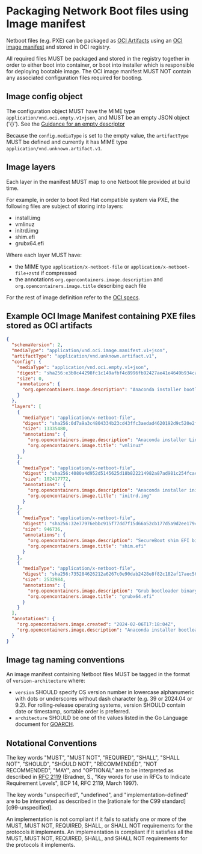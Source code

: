# Packaging Network Boot files using Image manifest

Netboot files (e.g. PXE) can be packaged as [OCI Artifacts](https://github.com/opencontainers/image-spec/blob/main/artifacts-guidance.md)
using an [OCI image manifest](https://github.com/opencontainers/image-spec/blob/master/manifest.md)
and stored in OCI registry.

All required files MUST be packaged and stored in the registry together in order to either boot into container,
or boot into installer which is responsible for deploying bootable image.
The OCI image manifest MUST NOT contain any associated configuration files required for booting.


## Image config object

The configuration object MUST have the MIME type `application/vnd.oci.empty.v1+json`, and MUST be
an empty JSON object ('{}').
See the [Guidance for an empty descriptor](https://github.com/opencontainers/image-spec/blob/main/manifest.md#guidance-for-an-empty-descriptor) 

Because the `config.mediaType` is set to the empty value, the `artifactType` MUST be defined and
currently it has MIME type `application/vnd.unknown.artifact.v1`.


## Image layers

Each layer in the manifest MUST map to one Netboot file provided at build time.

For example, in order to boot Red Hat compatible system via PXE, the following files are subject of storing into layers:

* install.img
* vmlinuz
* initrd.img
* shim.efi
* grubx64.efi

Where each layer MUST have:

* the MIME type `application/x-netboot-file` or `application/x-netboot-file+zstd` if compressed
* the annotations `org.opencontainers.image.description` and `org.opencontainers.image.title`
  describing each file

For the rest of image definition refer to the [OCI specs](https://github.com/opencontainers/image-spec).


## Example OCI Image Manifest containing PXE files stored as OCI artifacts

``` json
{
  "schemaVersion": 2,
  "mediaType": "application/vnd.oci.image.manifest.v1+json",
  "artifactType": "application/vnd.unknown.artifact.v1",
  "config": {
    "mediaType": "application/vnd.oci.empty.v1+json",
    "digest": "sha256:e3b0c44298fc1c149afbf4c8996fb92427ae41e4649b934ca495991b7852b855",
    "size": 0,
    "annotations": {
      "org.opencontainers.image.description": "Anaconda installer bootloader and Linux kernel/initrd. Usage: oras pull ghcr.io/lzap/bootc-netboot-example:TAG"
    }
  },
  "layers": [
    {
      "mediaType": "application/x-netboot-file",
      "digest": "sha256:0d7a9a3c4804334b23cd43ffc3aedad4620192d9c520e2f466f56b96aeb2a284",
      "size": 13335480,
      "annotations": {
        "org.opencontainers.image.description": "Anaconda installer Linux kernel",
        "org.opencontainers.image.title": "vmlinuz"
      }
    },
    {
      "mediaType": "application/x-netboot-file",
      "digest": "sha256:4080a4d952d5145625d18b822214982a87ad981c254fcac671ca9ea245da5e3d",
      "size": 102417772,
      "annotations": {
        "org.opencontainers.image.description": "Anaconda installer init RAM disk",
        "org.opencontainers.image.title": "initrd.img"
      }
    },
    {
      "mediaType": "application/x-netboot-file",
      "digest": "sha256:32e77976ebbc915f77dd7f15d66a52cb177d5a9d2ee1794b173390b67495c047",
      "size": 946736,
      "annotations": {
        "org.opencontainers.image.description": "SecureBoot shim EFI binary",
        "org.opencontainers.image.title": "shim.efi"
      }
    },
    {
      "mediaType": "application/x-netboot-file",
      "digest": "sha256:735284626212a6267c0e90dab2428e8f82c182af17aec567c80838d219d9fa42",
      "size": 2532984,
      "annotations": {
        "org.opencontainers.image.description": "Grub bootloader binary",
        "org.opencontainers.image.title": "grubx64.efi"
      }
    }
  ],
  "annotations": {
    "org.opencontainers.image.created": "2024-02-06T17:18:04Z",
    "org.opencontainers.image.description": "Anaconda installer bootloader and Linux kernel/initrd. Usage: oras pull ghcr.io/lzap/bootc-netboot-example:TAG"
  }
}
```


## Image tag naming conventions

An image manifest containing Netboot files MUST be tagged in the format of ``version-architecture`` where:

* ``version`` SHOULD specify OS version number in lowercase alphanumeric with dots or underscores without
  dash character (e.g. 39 or 2024.04 or 9.2).
  For rolling-release operating systems, version SHOULD contain date or timestamp, sortable order
  is preferred.
* ``architecture`` SHOULD be one of the values listed in the Go Language document for
  [GOARCH](https://go.dev/doc/install/source#environment).


## Notational Conventions

The key words "MUST", "MUST NOT", "REQUIRED", "SHALL", "SHALL NOT", "SHOULD", "SHOULD NOT",
"RECOMMENDED", "NOT RECOMMENDED", "MAY", and "OPTIONAL" are to be interpreted as described in
[RFC 2119](https://tools.ietf.org/html/rfc2119) (Bradner, S., "Key words for use in RFCs to
Indicate Requirement Levels", BCP 14, RFC 2119, March 1997).

The key words "unspecified", "undefined", and "implementation-defined" are to be interpreted as
described in the [rationale for the C99 standard][c99-unspecified].

An implementation is not compliant if it fails to satisfy one or more of the MUST, MUST NOT,
REQUIRED, SHALL, or SHALL NOT requirements for the protocols it implements.
An implementation is compliant if it satisfies all the MUST, MUST NOT, REQUIRED, SHALL, and
SHALL NOT requirements for the protocols it implements.
